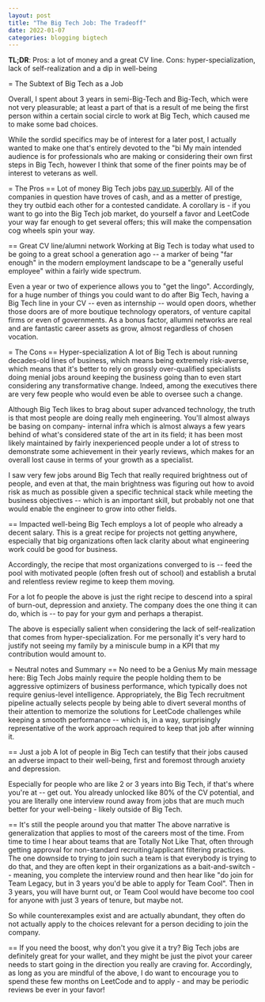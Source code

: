 ```yaml
---
layout: post
title: "The Big Tech Job: The Tradeoff"
date: 2022-01-07
categories: blogging bigtech
---
```


**TL;DR**: Pros: a lot of money and a great CV line. Cons: hyper-specialization, lack of self-realization and a dip in well-being

= The Subtext of Big Tech as a Job

Overall, I spent about 3 years in semi-Big-Tech and Big-Tech, which were not very pleasurable; at least a part of that is a result of me being 
the first person within a certain social circle to work at Big Tech, which caused me to make some bad choices.

While the sordid specifics may be of interest for a later post, I actually wanted to make one that's entirely devoted to the "bi My main intended audience is for professionals who are making or considering
their own first steps in Big Tech, however I think that some of the finer points may be of interest to veterans as well.

= The Pros
== Lot of money
Big Tech jobs [pay up superbly](https://www.levels.fyi/). All of the companies in question have troves of cash, and as a metter of prestige, they try outbid each other for 
a contested candidate. A corollary is - if you want to go into the Big Tech job market, do yourself a favor and LeetCode your way far enough to get several offers; this will make the compensation cog wheels spin your way.

== Great CV line/alumni network
Working at Big Tech is today what used to be going to a great school a generation ago -- a marker of being "far enough" in the modern employment landscape to be a
"generally useful employee" within a fairly wide spectrum.

Even a year or two of experience allows you to "get the lingo". Accordingly, for a huge number of things you could want to do after Big Tech, having a Big Tech line in your CV -- even as internship -- would open doors, whether those doors are of more boutique technology operators, of venture capital firms or even of governments. As a bonus factor,
allumni networks are real and are fantastic career assets as grow, almost regardless of chosen vocation.

= The Cons
== Hyper-specialization
A lot of Big Tech is about running decades-old lines of business, which means being extremely risk-averse, which means that it's better to rely on 
grossly over-qualified specialists doing menial jobs around keeping the business going than to even start considering any transformative change.
Indeed, among the executives there are very few people who would even be able to oversee such a change.

Although Big Tech likes to brag about super advanced technology, the truth is that most people are doing really meh engineering. You'll almost always be basing on company-
internal infra which is almost always a few years behind of what's considered state of the art in its field; it has been most likely maintained by fairly inexperienced people
under a lot of stress to demonstrate some achievement in their yearly reviews, which makes for an overall lost cause in terms of your growth as a specialist.

I saw very few jobs around Big Tech that really required brightness out of people, and even at that, the main brightness was figuring out how to avoid
risk as much as possible given a specific technical stack while meeting the business objectives -- which is an important skill, but probably not one 
that would enable the engineer to grow into other fields.

== Impacted well-being
Big Tech employs a lot of people who already a decent salary. This is a great recipe for projects not getting anywhere, especially that big organizations 
often lack clarity about what engineering work could be good for business.

Accordingly, the recipe that most organizations converged to is -- feed the pool with motivated people (often fresh out of school) and establish a 
brutal and relentless review regime to keep them moving.

For a lot fo people the above is just the right recipe to descend into a spiral of burn-out, depression and anxiety. The company does the one thing it can do,
which is -- to pay for your gym and perhaps a therapist.

The above is especially salient when considering the lack of self-realization that comes from hyper-specialization. For me personally it's very hard
to justify not seeing my family by a miniscule bump in a KPI that my contribution would amount to.

= Neutral notes and Summary
== No need to be a Genius
My main message here: Big Tech Jobs mainly require the people holding them to be aggressive optimizers of business performance, which typically does not
require genius-level intelligence. Appropriately, the Big Tech recruitment pipeline actually selects people by being able to divert several months of their
attention to memorize the solutions for LeetCode challenges while keeping a smooth performance -- which is, in a way, surprisingly representative of the work
approach required to keep that job after winning it.

== Just a job
A lot of people in Big Tech can testify that their jobs caused an adverse impact to their well-being, first and foremost through anxiety and depression.

Especially for people who are like 2 or 3 years into Big Tech, if that's where you're at -- get out. You already unlocked like 80% of the CV potential, 
and you are literally one interview round away from jobs that are much much better for your well-being - likely outside of Big Tech.

== It's still the people around you that matter
The above narrative is generalization that applies to most of the careers most of the time. From time to time I hear about teams that are Totally Not
Like That, often through getting approval for non-standard recruiting/applicant filtering practices. The one downside to trying to join such a team is
that everybody is trying to do that, and they are often kept in their organizations as a bait-and-switch -- meaning, you complete the interview round
and then hear like "do join for Team Legacy, but in 3 years you'd be able to apply for Team Cool". Then in 3 years, you will have burnt out,
or Team Cool would have become too cool for anyone with just 3 years of tenure, but maybe not.

So while counterexamples exist and are actually abundant, they often do not actually apply to the choices relevant for a person deciding to join the 
company.

== If you need the boost, why don't you give it a try?
Big Tech jobs are definitely great for your wallet, and they might be just the pivot  your career needs to start going in the direction you really are craving 
for. Accordingly, as long as you are mindful of the above, I do want to encourage you to spend these few months on LeetCode and to apply - and may be periodic
reviews be ever in your favor!
